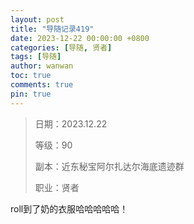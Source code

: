 ```yaml
---
layout: post
title: "导随记录419"
date: 2023-12-22 00:00:00 +0800
categories: [导随, 贤者]
tags: [导随]
author: wanwan
toc: true
comments: true
pin: true
---
```

> 日期：2023.12.22
>
> 等级：90
>
> 副本：近东秘宝阿尔扎达尔海底遗迹群
>
> 职业：贤者

roll到了奶的衣服哈哈哈哈哈！